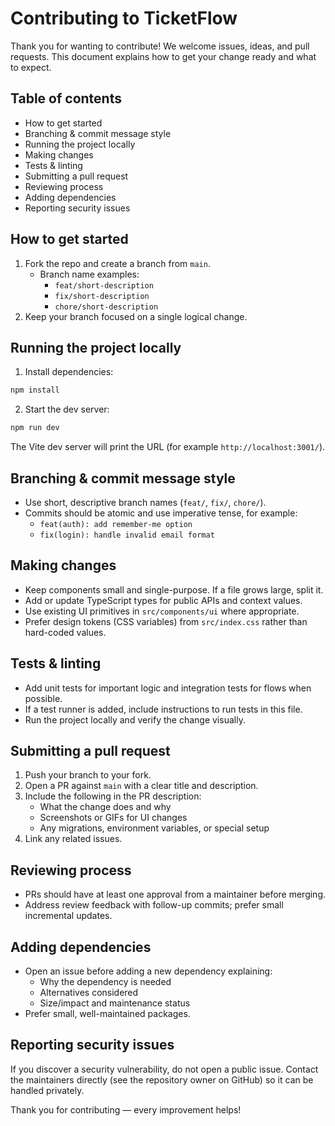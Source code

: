 # Contributing to TicketFlow

Thank you for wanting to contribute! We welcome issues, ideas, and pull requests. This document explains how to get your change ready and what to expect.

## Table of contents
- How to get started
- Branching & commit message style
- Running the project locally
- Making changes
- Tests & linting
- Submitting a pull request
- Reviewing process
- Adding dependencies
- Reporting security issues

## How to get started

1. Fork the repo and create a branch from `main`.
   - Branch name examples:
     - `feat/short-description`
     - `fix/short-description`
     - `chore/short-description`
2. Keep your branch focused on a single logical change.

## Running the project locally

1. Install dependencies:

```bash
npm install
```

2. Start the dev server:

```bash
npm run dev
```

The Vite dev server will print the URL (for example `http://localhost:3001/`).

## Branching & commit message style

- Use short, descriptive branch names (`feat/`, `fix/`, `chore/`).
- Commits should be atomic and use imperative tense, for example:
  - `feat(auth): add remember-me option`
  - `fix(login): handle invalid email format`

## Making changes

- Keep components small and single-purpose. If a file grows large, split it.
- Add or update TypeScript types for public APIs and context values.
- Use existing UI primitives in `src/components/ui` where appropriate.
- Prefer design tokens (CSS variables) from `src/index.css` rather than hard-coded values.

## Tests & linting

- Add unit tests for important logic and integration tests for flows when possible.
- If a test runner is added, include instructions to run tests in this file.
- Run the project locally and verify the change visually.

## Submitting a pull request

1. Push your branch to your fork.
2. Open a PR against `main` with a clear title and description.
3. Include the following in the PR description:
   - What the change does and why
   - Screenshots or GIFs for UI changes
   - Any migrations, environment variables, or special setup
4. Link any related issues.

## Reviewing process

- PRs should have at least one approval from a maintainer before merging.
- Address review feedback with follow-up commits; prefer small incremental updates.

## Adding dependencies

- Open an issue before adding a new dependency explaining:
  - Why the dependency is needed
  - Alternatives considered
  - Size/impact and maintenance status
- Prefer small, well-maintained packages.

## Reporting security issues

If you discover a security vulnerability, do not open a public issue. Contact the maintainers directly (see the repository owner on GitHub) so it can be handled privately.

Thank you for contributing — every improvement helps!
